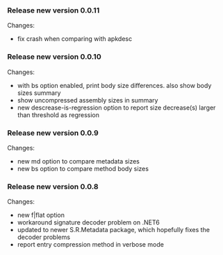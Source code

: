 ### Release new version 0.0.11

Changes:

 * fix crash when comparing with apkdesc

### Release new version 0.0.10

Changes:

 * with bs option enabled, print body size differences.
   also show body sizes summary
 * show uncompressed assembly sizes in summary
 * new descrease-is-regression option to report size
   decrease(s) larger than threshold as regression

### Release new version 0.0.9

Changes:

 * new md option to compare metadata sizes
 * new bs option to compare method body sizes

### Release new version 0.0.8

Changes:

 * new f|flat option
 * workaround signature decoder problem on .NET6
 * updated to newer S.R.Metadata package, which hopefully fixes
   the decoder problems
 * report entry compression method in verbose mode